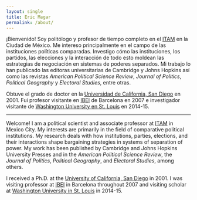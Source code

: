 ```yaml
---
layout: single
title: Eric Magar
permalink: /about/
---
```


¡Bienvenido! Soy politólogo y profesor de tiempo completo en el [ITAM](http://www.itam.mx/politica) en la Ciudad de México. Me intereso principalmente en el campo de las  instituciones políticas comparadas. Investigo cómo las instituciones, los partidos, las elecciones y la interacción de todo esto moldean las estrategias de negociación en sistemas de poderes separados. Mi trabajo lo han publicado las editoras universitarias de Cambridge y Johns Hopkins así como las revistas *American Political Science Review*, *Journal of Politics*, *Political Geography* y *Electoral Studies*, entre otras.

Obtuve el grado de doctor en la [Universidad de California, San Diego](https://polisci.ucsd.edu/grad/placement/index.html) en 2001. Fui profesor visitante en [IBEI](http://www.ibei.org) de Barcelona en 2007 e investigador visitante de [Washington University en St. Louis](https://polisci.wustl.edu/) en 2014-15. 

---

Welcome! I am a political scientist and associate professor at [ITAM](http://www.itam.mx/politica) in Mexico City. My interests are primarily in the field of comparative political institutions. My research deals with how institutions, parties, elections, and their interactions shape bargaining strategies in systems of separation of power. My work has been published by Cambridge and Johns Hopkins University Presses and in the *American Political Science Review*, the *Journal of Politics*, *Political Geography*, and *Electoral Studies*, among others.

I received a Ph.D. at the [University of California, San Diego](https://polisci.ucsd.edu/grad/placement/index.html) in 2001. I was visiting professor at [IBEI](http://www.ibei.org) in Barcelona throughout 2007 and visiting scholar at [Washington University in St. Louis](https://polisci.wustl.edu/) in 2014-15. 

